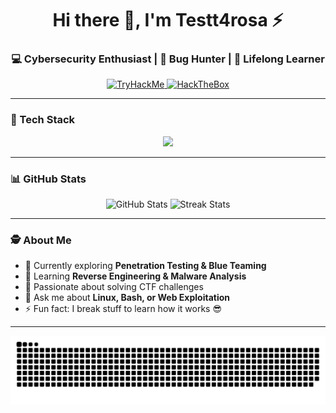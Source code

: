 <h1 align="center">Hi there 👋, I'm Testt4rosa ⚡</h1>
<h3 align="center">💻 Cybersecurity Enthusiast | 🧩 Bug Hunter | 🧠 Lifelong Learner</h3>

<p align="center">
  <a href="https://tryhackme.com/p/Testt4rosa">
    <img src="https://tryhackme-badges.s3.amazonaws.com/Testt4rosa.png" alt="TryHackMe" height="110"/>
  </a>
  <a href="https://app.hackthebox.com/profile/2106016">
    <img src="https://www.hackthebox.com/badge/image/2106016" alt="HackTheBox" height="100"/>
  </a>
</p>

---

### 🧰 Tech Stack
<p align="center">
  <img src="https://skillicons.dev/icons?i=linux,bash,python,java,html,css,js,react,kali,docker,vscode,git" />
</p>

---

### 📊 GitHub Stats
<p align="center">
  <img src="https://github-readme-stats.vercel.app/api?username=Testt4rosa&show_icons=true&theme=tokyonight" alt="GitHub Stats" height="150"/>
  <img src="https://github-readme-streak-stats.herokuapp.com/?user=Testt4rosa&theme=tokyonight" alt="Streak Stats" height="150"/>
</p>

---

### 🕵️ About Me
- 🔭 Currently exploring **Penetration Testing & Blue Teaming**
- 🌱 Learning **Reverse Engineering & Malware Analysis**
- 🧩 Passionate about solving CTF challenges
- 💬 Ask me about **Linux, Bash, or Web Exploitation**
- ⚡ Fun fact: I break stuff to learn how it works 😎

---

<p align="center">
  <img src="https://raw.githubusercontent.com/Platane/snk/output/github-contribution-grid-snake.svg" alt="Snake animation" />
</p>
